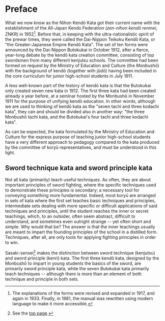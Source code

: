 # Preface
What we now know as the Nihon Kendō Kata got their current name with the establishment of the All-Japan Kendo Federation (*zen-nihon kendō renmei*, ZNKR) in 1952[^1]. Before that, in keeping with the ultra-nationalistic spirit of the prewar times, they were called the Dai-Nippon Teikoku Kendō Kata, or "the Greater-Japanese Empire Kendō Kata". The set of ten forms were announced by the Dai-Nippon Butokukai in October 1912, after a fierce, year-long debate by the kendō kata creation committee, consisting of top swordsmen from many different kenjutsu schools. The committee had been formed on request by the Ministry of Education and Culture (the *Monbushō*) with the background of kendō (together with jūdō) having been included in the core curriculum for junior high-school students in July 1911.

A less well-known part of the history of kendō kata is that the Butokukai only created seven new kata in 1912. The first three kata had been created already a year before, at a seminar hosted by the Monbushō in November 1911 for the purpose of unifying kendō education. In other words, although we are used to thinking of kendō kata as the "seven tachi and three kodachi kata", they can and should be divided also in another way: "the three Monbushō tachi kata, and the Butokukai's four tachi and three kodachi kata".

As can be expected, the kata formulated by the Ministry of Education and Culture for the express purpose of teaching junior high-school students have a very different approach to pedagogy compared to the kata produced by the committee of koryū representatives, and must be understood in this light.

## Sword technique kata and sword principle kata

Not all kata (primarily) teach useful techniques. As often, they are about important principles of sword fighting, where the specific techniques used to demonstrate these principles is secondary; a necessary tool for conveying something more fundamental. Indeed, most koryū are arranged in sets of kata where the first set teaches basic techniques and principles, intermediate sets dealing with more specific or difficult applications of said techniques and principles, until the student reaches the inner or secret teachings, which, to an outsider, often seem abstract, difficult to understand, and sometimes even outright strange -- yet often short and simple. Why would that be? The answer is that the inner teachings usually are meant to impart the founding principles of the school in a distilled form. Techniques, after all, are only tools for applying fighting principles in order to win.

Sasaki-sensei[^2] makes the distinction between sword technique (kenjutsu) and sword principle (kenri) kata. The first three kendō kata, designed by the Monbushō to impart in young students the basics of the sword, are primarily sword principle kata, while the seven Butokukai kata primarily teach techniques -- although there is more than an element of both technique and principle in both sets.


[^1]: The explanations of the forms were revised and expanded in 1917, and again in 1933. Finally, in 1981, the manual was rewritten using modern language to make it more accessible.

[^2]: See the [top page](README.md).
